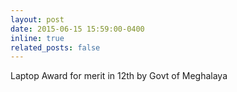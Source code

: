 ```yaml
---
layout: post
date: 2015-06-15 15:59:00-0400
inline: true
related_posts: false
---
```


Laptop Award for merit in 12th by Govt of Meghalaya
